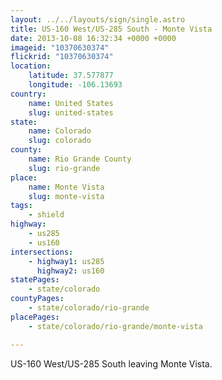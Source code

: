 ```yaml
---
layout: ../../layouts/sign/single.astro
title: US-160 West/US-285 South - Monte Vista
date: 2013-10-08 16:32:34 +0000 +0000
imageid: "10370630374"
flickrid: "10370630374"
location:
    latitude: 37.577877
    longitude: -106.13693
country:
    name: United States
    slug: united-states
state:
    name: Colorado
    slug: colorado
county:
    name: Rio Grande County
    slug: rio-grande
place:
    name: Monte Vista
    slug: monte-vista
tags:
    - shield
highway:
    - us285
    - us160
intersections:
    - highway1: us285
      highway2: us160
statePages:
    - state/colorado
countyPages:
    - state/colorado/rio-grande
placePages:
    - state/colorado/rio-grande/monte-vista

---
```

US-160 West/US-285 South leaving Monte Vista.
